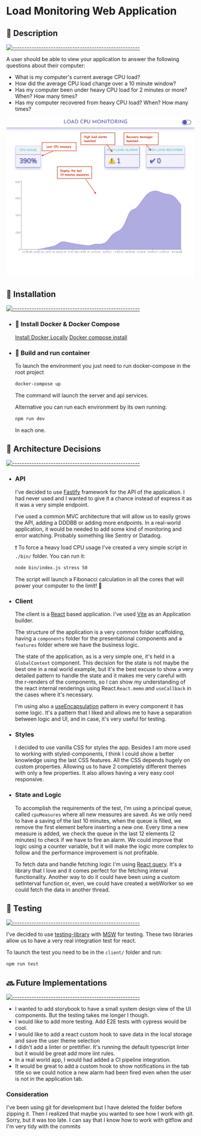 # Load Monitoring Web Application

## 📝 Description

[![-----------------------------------------------------](https://raw.githubusercontent.com/andreasbm/readme/master/assets/lines/rainbow.png)](#description)

A user should be able to view your application to answer the following questions about their computer:

- What is my computer's current average CPU load?
- How did the average CPU load change over a 10 minute window?
- Has my computer been under heavy CPU load for 2 minutes or more? When? How many times?
- Has my computer recovered from heavy CPU load? When? How many times?

![app in light](./assets/load_app_light.jpeg)

## 💾 Installation

[![-----------------------------------------------------](https://raw.githubusercontent.com/andreasbm/readme/master/assets/lines/rainbow.png)](#installation)

- ### :whale: Install Docker & Docker Compose

  [Install Docker Locally](https://docs.docker.com/get-docker/)
  [Docker compose install](https://docs.docker.com/compose/install/)

- ### :wrench: Build and run container

  To launch the environment you just need to run docker-compose in the root project

  ```bash
  docker-compose up
  ```

  The command will launch the server and api services.

  Alternative you can run each environment by its own running:

  ```bash
  npm run dev
  ```

  In each one.

## 📐 Architecture Decisions

[![-----------------------------------------------------](https://raw.githubusercontent.com/andreasbm/readme/master/assets/lines/rainbow.png)](#aproach)

- ### API

  I've decided to use [Fastify]([https://www.fastify.io/) framework for the API of the application. I had never used and I wanted to give it a chance instead of express it as it was a very simple endpoint.

  I've used a common MVC architecture that will allow us to easily grows the API, adding a DDDBB or adding more endpoints.
  In a real-world application, it would be needed to add some kind of monitoring and error watching. Probably something like Sentry or Datadog.

  ❗ To force a heavy load CPU usage I've created a very simple script in `./bin/` folder. You can run it:

  ```bash
  node bin/index.js stress 50
  ```

  The script will launch a Fibonacci calculation in all the cores that will power your computer to the limit! 🔋

- ### Client

  The client is a [React](https://reactjs.org/) based application. I've used [Vite](https://vitejs.dev/) as an Application builder.

  The structure of the application is a very common folder scaffolding, having a `components` folder for the presentational components and a `features` folder where we have the business logic.

  The state of the application, as is a very simple one, it's held in a `GlobalContext` component.
  This decision for the state is not maybe the best one in a real world example, but it's the best excuse to show a very detailed pattern to handle the state and it makes me very careful with the r-renders of the components, so I can show my understanding of the react internal renderings using React.`React.memo` and `useCallback` in the cases where it's necessary.

  I'm using also a [useEncapsulation](https://kyleshevlin.com/use-encapsulation) pattern in every component it has some logic. It's a pattern that I liked and allows me to have a separation between logic and UI, and in case, it's very useful for testing.

- ### Styles

  I decided to use vanilla CSS for styles the app. Besides I am more used to working with styled-components, I think I could show a better knowledge using the last CSS features. All the CSS depends hugely on custom properties. Allowing us to have 2 completely different themes with only a few properties. It also allows having a very easy cool responsive.

- ### State and Logic

  To accomplish the requirements of the test, I'm using a principal queue, called `cpuMeasures` where all new measures are saved. As we only need to have a saving of the last 10 minutes, when the queue is filled, we remove the first element before inserting a new one. Every time a new measure is added, we check the queue in the last 12 elements (2 minutes) to check if we have to fire an alarm. We could improve that logic using a counter variable, but it will make the logic more complex to follow and the performance improvement is not profitable.

  To fetch data and handle fetching logic I'm using [React query](https://react-query.tanstack.com/). It's a library that I love and it comes perfect for the fetching interval functionality. Another way to do it could have been using a custom setInterval function or, even, we could have created a webWorker so we could fetch the data in another thread.

## 🧪 Testing

[![-----------------------------------------------------](https://raw.githubusercontent.com/andreasbm/readme/master/assets/lines/rainbow.png)](#testing)

I've decided to use [testing-library](https://testing-library.com/) with [MSW](https://mswjs.io/) for testing.
These two libraries allow us to have a very real integration test for react.

To launch the test you need to be in the `client/` folder and run:

```bash
npm run test
```

## 🔜 Future Implementations

[![-----------------------------------------------------](https://raw.githubusercontent.com/andreasbm/readme/master/assets/lines/rainbow.png)](#cud)

- I wanted to add storybook to have a small system design view of the UI components. But the testing takes me longer I though.
- I would like to add more testing. Add E2E tests with cypress would be cool.
- I would like to add a react custom hook to save data in the local storage and save the user theme selection
- I didn't add a linter or prettifier. It's running the default typescript linter but it would be great add more lint rules.
- In a real world app, I would had added a CI pipeline integration.
- It would be great to add a custom hook to show notifications in the tab title so we could notice a new alarm had been fired even when the user is not in the application tab.

### Consideration

I've been using git for development but I have deleted the folder before zipping it. Then I realized that maybe you wanted to see how I work with git. Sorry, but it was too late. I can say that I know how to work with gitflow and I'm very tidy with the commits

</details>
